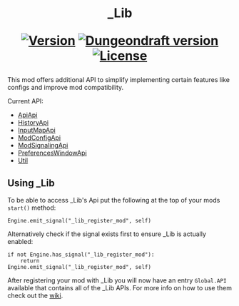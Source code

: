 <h1 align="center">
_Lib<br>

<a href="https://github.com/CreepyCre/_Lib"><img src="https://img.shields.io/badge/dynamic/json?color=informational&label=version&query=%24.version&url=https%3A%2F%2Fraw.githubusercontent.com%2FCreepyCre%2F_Lib%2Fmaster%2F_Lib%2Fscripts%2Ftools%2F_Lib.ddmod%3Fcallback%3D%3F" alt="Version"></a>
<a href="https://dungeondraft.net/"><img src="https://img.shields.io/badge/Dungeondraft-1.1.0.0%20Beta-blueviolet" alt="Dungeondraft version"></a>
<a href="https://github.com/CreepyCre/_Lib/blob/master/LICENSE"><img src="https://img.shields.io/github/license/CreepyCre/_Lib?color=900c3f" alt="License"></a>
</h1>

This mod offers additional API to simplify implementing certain features like configs and improve mod compatibility.

Current API:
- [ApiApi](https://creepycre.github.io/_Lib/ApiApi/)
- [HistoryApi](https://creepycre.github.io/_Lib/HistoryApi/)
- [InputMapApi](https://creepycre.github.io/_Lib/InputMapApi)
- [ModConfigApi](https://creepycre.github.io/_Lib/ModConfigApi)
- [ModSignalingApi](https://creepycre.github.io/_Lib/ModSignalingApi)
- [PreferencesWindowApi](https://creepycre.github.io/_Lib/PreferencesWindowApi)
- [Util](https://creepycre.github.io/_Lib/Util)

## Using _Lib
To be able to access _Lib's Api put the following at the top of your mods `start()` method:
```gdscript
Engine.emit_signal("_lib_register_mod", self)
```
Alternatively check if the signal exists first to ensure _Lib is actually enabled:
```gdscript
if not Engine.has_signal("_lib_register_mod"):
    return
Engine.emit_signal("_lib_register_mod", self)
```

After registering your mod with _Lib you will now have an entry `Global.API` available that contains all of the _Lib APIs. For more info on how to use them check out the [wiki](https://creepycre.github.io/_Lib/).
